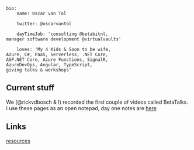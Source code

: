 ```
bio: 
    name: Oscar van Tol

    twitter: @oscarvantol

    dayTimeJob: 'consulting @betabitnl, 
manager software development @virtualvaults'

    loves: 'My 4 Kids & Soon to be wife, 
Azure, C#, PaaS, Serverless, .NET Core, 
ASP.NET Core, Azure Functions, SignalR, 
AzureDevOps, Angular, TypeScript, 
giving talks & workshops'
```

## Current stuff

We (@rickvdbosch & I) recorded the first couple of videos called BetaTalks.
I use these pages as an open notepad, day one notes are [here](script1)

## Links

[resources](resources)

